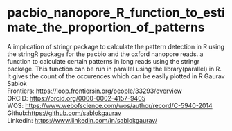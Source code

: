 # pacbio_nanopore_R_function_to_estimate_the_proportion_of_patterns
A implication of stringr package to calculate the pattern detection in R using the stringR package for the pacbio and the oxford nanopore reads. a function to calculate certain patterns in long reads using the stringr package. This function can be run in parallel using the library(parallel) in R. It gives the count of the occurences which can be easily plotted in R
Gaurav Sablok \
Frontiers: https://loop.frontiersin.org/people/33293/overview \
ORCID: https://orcid.org/0000-0002-4157-9405 \
WOS: https://www.webofscience.com/wos/author/record/C-5940-2014 \
Github:https://github.com/sablokgaurav \
Linkedin: https://www.linkedin.com/in/sablokgaurav/ 

